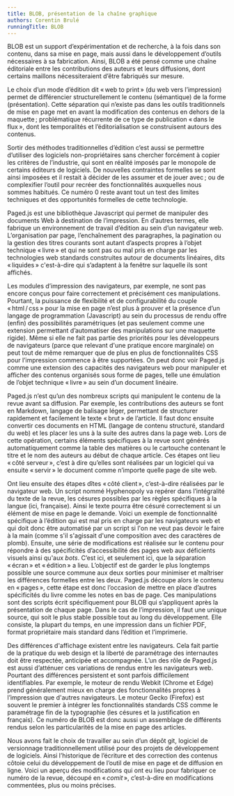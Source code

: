 ```yaml
---
title: BLOB, présentation de la chaîne graphique
authors: Corentin Brulé
runningTitle: BLOB
---
```


BLOB est un support d’expérimentation et de recherche, à la fois dans son contenu, dans sa mise en page, mais aussi dans le développement d’outils nécessaires à sa fabrication.
Ainsi, BLOB a été pensé comme une chaîne éditoriale entre les contributions des auteurs et leurs diffusions, dont certains maillons nécessiteraient d’être fabriqués sur mesure.

Le choix d’un mode d’édition dit «&#8239;web to print&#8239;» (du web vers l’impression) permet de différencier structurellement le contenu (sémantique) de la forme (présentation).
Cette séparation qui n’existe pas dans les outils traditionnels de mise en page met en avant la modification des contenus en dehors de la maquette&#8239;; problématique récurrente de ce type de publication «&#8239;dans le flux&#8239;», dont les temporalités et l’éditorialisation se construisent autours des contenus.

Sortir des méthodes traditionnelles d’édition c’est aussi se permettre d’utiliser des logiciels non-propriétaires sans chercher forcément à copier les critères de l’industrie, qui sont en réalité imposés par le monopole de certains éditeurs de logiciels. De nouvelles contraintes formelles se sont ainsi imposées et il restait à décider de les assumer et de jouer avec&#8239;; ou de complexifier l’outil pour recréer des fonctionnalités auxquelles nous sommes habitués. Ce numéro 0 reste avant tout un test des limites techniques et des opportunités formelles de cette technologie.

Paged.js est une bibliothèque Javascript qui permet de manipuler des documents Web à destination de l’impression. En d’autres termes, elle fabrique un environnement de travail d’édition au sein d’un navigateur web.
L’organisation par page, l’enchaînement des paragraphes, la pagination ou la gestion des titres courants sont autant d’aspects propres à l’objet technique «&#8239;livre&#8239;» et qui ne sont pas ou mal pris en charge par les technologies web standards construites autour de documents linéaires, dits «&#8239;liquides&#8239;» c'est-à-dire qui s’adaptent à la fenêtre sur laquelle ils sont affichés.

Les modules d’impression des navigateurs, par exemple, ne sont pas encore conçus pour faire correctement et précisément ces manipulations. Pourtant, la puissance de flexibilité et de configurabilité du couple «&#8239;html&#8239;/&#8239;css&#8239;» pour la mise en page n’est plus à prouver et la présence d’un langage de programmation (Javascript) au sein du processus de rendu offre (enfin) des possibilités paramétriques (et pas seulement comme une extension permettant d’automatiser des manipulations sur une maquette rigide).
Même si elle ne fait pas partie des priorités pour les développeurs de navigateurs (parce que relevant d'une pratique encore marginale) on peut tout de même remarquer que de plus en plus de fonctionnalités CSS pour l’impression commence à être supportées.
On peut donc voir Paged.js comme une extension des capacités des navigateurs web pour manipuler et afficher des contenus organisés sous forme de pages, telle une émulation de l’objet technique «&#8239;livre&#8239;» au sein d’un document linéaire.

Paged.js n’est qu’un des nombreux scripts qui manipulent le contenu de la revue avant sa diffusion.
Par exemple, les contributions des auteurs se font en Markdown, langage de balisage léger, permettant de structurer rapidement et facilement le texte «&#8239;brut&#8239;» de l’article. Il faut donc ensuite convertir ces documents en HTML (langage de contenu structuré, standard du web) et les placer les uns à la suite des autres dans la page web. 
Lors de cette opération, certains éléments spécifiques à la revue sont générés automatiquement comme la table des matières ou le cartouche contenant le titre et le nom des auteurs au début de chaque article. Ces étapes ont lieu «&#8239;côté serveur&#8239;», c’est à dire qu’elles sont réalisées par un logiciel qui va ensuite «&#8239;servir&#8239;» le document comme n’importe quelle page de site web.

Ont lieu ensuite des étapes dîtes «&#8239;côté client&#8239;», c’est-à-dire réalisées par le navigateur web.
Un script nommé Hyphenopoly va repérer dans l’intégralité du texte de la revue, les césures possibles par les règles spécifiques à la langue (ici, française). Ainsi le texte pourra être césuré correctement si un élément de mise en page le demande.
Voici un exemple de fonctionnalité spécifique à l’édition qui est mal pris en charge par les navigateurs web et qui doit donc être automatisé par un script si l'on ne veut pas devoir le faire à la main (comme s'il s'agissait d'une composition avec des caractères de plomb).
Ensuite, une série de modifications est réalisée sur le contenu pour répondre à des spécificités d’accessibilité des pages web aux déficients visuels ainsi qu'aux *bots*.
C’est ici, et seulement ici, que la séparation «&#8239;écran&#8239;» et «&#8239;édition&#8239;» a lieu. L’objectif est de garder le plus longtemps possible une source commune aux deux sorties pour minimiser et maîtriser les différences formelles entre les deux.
Paged.js découpe alors le contenu en «&#8239;pages&#8239;», cette étape est donc l’occasion de mettre en place d’autres spécificités du livre comme les notes en bas de page. Ces manipulations sont des scripts écrit spécifiquement pour BLOB qui s’appliquent après la présentation de chaque page.
Dans le cas de l’impression, il faut une unique source, qui soit le plus stable possible tout au long du développement. Elle consiste, la plupart du temps, en une impression dans un fichier PDF, format propriétaire mais standard dans l’édition et l’imprimerie.

Des différences d'affichage existent entre les navigateurs. Cela fait partie de la pratique du web design et la liberté de paramétrage des internautes doit être respectée, anticipée et accompagnée. L’un des rôle de Paged.js est aussi d’atténuer ces variations de rendus entre les navigateurs web. Pourtant des différences persistent et sont parfois difficilement identifiables. Par exemple, le moteur de rendu Webkit (Chrome et Edge) prend généralement mieux en charge des fonctionnalités propres à l’impression que d'autres navigateurs. Le moteur Gecko (Firefox) est souvent le premier à intégrer les fonctionnalités standards CSS comme le paramétrage fin de la typographie (les césures et la justification en français). Ce numéro de BLOB est donc aussi un assemblage de différents rendus selon les particularités de la mise en page des articles.

Nous avons fait le choix de travailler au sein d’un dépôt git, logiciel de versionnage traditionnellement utilisé pour des projets de développement de logiciels. Ainsi l’historique de l’écriture et des correction des contenus côtoie celui du développement de l’outil de mise en page et de diffusion en ligne.
Voici un aperçu des modifications qui ont eu lieu pour fabriquer ce numéro de la revue, découpé en «&#8239;*comit*&#8239;», c’est-à-dire en modifications commentées, plus ou moins précises.
